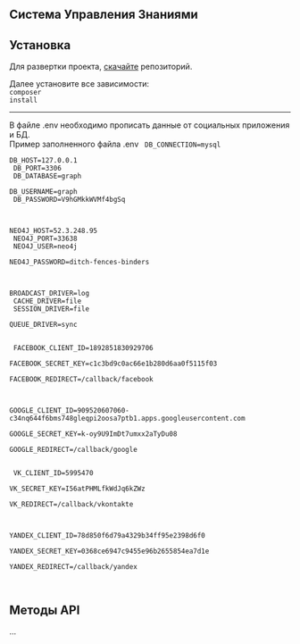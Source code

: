 ## Система Управления Знаниями

## Установка

Для развертки проекта, <a href="https://github.com/Warchiefs/graph.warchiefs.pro/archive/master.zip">скачайте</a> репозиторий.

Далее установите все зависимости:<br>
<code>composer install</code>
<hr>

В файле .env необходимо прописать данные от социальных приложения и БД.<br>
Пример заполненного файла .env
<code>
DB_CONNECTION=mysql<br>
DB_HOST=127.0.0.1<br>
DB_PORT=3306<br>
DB_DATABASE=graph<br>
DB_USERNAME=graph<br>
DB_PASSWORD=V9hGMkkWVMf4bgSq<br>
<br><br>
NEO4J_HOST=52.3.248.95<br>
NEO4J_PORT=33638<br>
NEO4J_USER=neo4j<br>
NEO4J_PASSWORD=ditch-fences-binders<br>
<br><br>
BROADCAST_DRIVER=log<br>
CACHE_DRIVER=file<br>
SESSION_DRIVER=file<br>
QUEUE_DRIVER=sync<br>
<br><br>
FACEBOOK_CLIENT_ID=1892851830929706<br>
FACEBOOK_SECRET_KEY=c1c3bd9c0ac66e1b280d6aa0f5115f03<br>
FACEBOOK_REDIRECT=/callback/facebook<br>
<br><br>
GOOGLE_CLIENT_ID=909520607060-c34nq644f6bms748gleqpi2oosa7ptb1.apps.googleusercontent.com<br>
GOOGLE_SECRET_KEY=k-oy9U9ImDt7umxx2aTyDu08<br>
GOOGLE_REDIRECT=/callback/google<br>
<br><br>
VK_CLIENT_ID=5995470<br>
VK_SECRET_KEY=I56atPHMLfkWdJq6kZWz<br>
VK_REDIRECT=/callback/vkontakte<br>
<br><br>
YANDEX_CLIENT_ID=78d850f6d79a4329b34ff95e2398d6f0<br>
YANDEX_SECRET_KEY=0368ce6947c9455e96b2655854ea7d1e<br>
YANDEX_REDIRECT=/callback/yandex<br>

</code>


## Методы API

...
